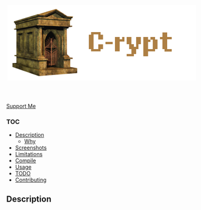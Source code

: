 <p align="center">
    <img src="Img/logo.png">
</p>

<h1></h1>

<br>

<div style="display: inline;" align="center">
    <a href="https://github.com/rdWei/rdWei/blob/main/donate.MD">
        Support Me
    </a>
</div>

### TOC

- [Description](#description)
    - [Why](#why)
- [Screenshots](#screenshots)
- [Limitations](#limitations)
- [Compile](#compile)
- [Usage](#usage)
- [TODO](#todo)
- [Contributing](#Contributing)

## Description
